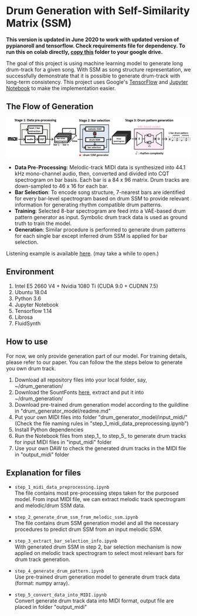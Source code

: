 Drum Generation with Self-Similarity Matrix (SSM)
==================

**This version is updated in June 2020 to work with updated version of pypianoroll and tensorflow. Check requirements file for dependency. To run this on colab directly, [copy this](https://drive.google.com/drive/folders/1-73Y_yKuKVi-t6SPddck0U4yPqZpIIUF?usp=sharing) folder to your google drive.**

The goal of this project is using machine learning model to generate long drum-track for a given song.
With SSM as song structure representation, we successfully demonstrate that it is possible to generate drum-track with long-term consistency. This project uses Google's [TensorFlow](https://www.tensorflow.org/ "link") and [Jupyter Notebook](https://github.com/jupyter/notebook "link") to make the implementation easier.

## The Flow of Generation
![Generation Flow](misc/generation_flow.png "Generation Flow")

- **Data Pre-Processing**: Melodic-track MIDI data is synthesized into 44.1 kHz mono-channel audio, then, converted and divided into CQT spectrogram on bar basis. Each bar is a 84 x 96 matrix. Drum tracks are down-sampled to 46 x 16 for each bar.
- **Bar Selection**: To encode song structure, 7-nearest bars are identified for every bar-level spectrogram based on drum SSM to provide relevant information for generating rhythm compatible drum patterns.
- **Training**: Selected 8-bar spectrogram are feed into a VAE-based drum pattern generator as input. Symbolic drum track data is used as ground truth to train the model.
- **Generation**: Similar procedure is performed to generate drum patterns for each single bar except inferred drum SSM is applied for bar selection. 

Listening example is available [here](https://sma1033.github.io/drum_generation_with_ssm/ "link"). (may take a while to open.)


## Environment
1. Intel E5 2660 V4 + Nvidia 1080 Ti (CUDA 9.0 + CUDNN 7.5)
2. Ubuntu 18.04
3. Python 3.6
4. Jupyter Notebook
5. Tensorflow 1.14
6. Librosa
7. FluidSynth


## How to use

For now, we only provide generation part of our model. For training details, please refer to our paper. You can follow the the steps below to generate you own drum track.

1. Download all repository files into your local folder, say, ~/drum_generation/
2. Download the SountFonts [here](https://drive.google.com/open?id=1XTrXR27cj02kh1Bxs6YvPTosbQdDN_Am "link"), extract and put it into ~/drum_generation/
3. Download pre-trained drum generation model according to the guildline in "drum_generator_model/readme.md"
4. Put your own MIDI files into folder "drum_generator_model/input_midi/" (Check the file naming rules in "step_1_midi_data_preprocessing.ipynb")
5. Install Python dependencies
6. Run the Notebook files from step_1_ to step_5_ to generate drum tracks for input MIDI files in "input_midi" folder
7. Use your own DAW to check the generated drum tracks in the MIDI file in "output_midi" folder

## Explanation for files

- `step_1_midi_data_preprocessing.ipynb` <br/>
   The file contains most pre-processing steps taken for the purposed model. From input MIDI file, we can extract melodic track spectrogram and melodic/drum SSM data.

- `step_2_generate_drum_ssm_from_melodic_ssm.ipynb` <br/>
   The file contains drum SSM generation model and all the necessary procedures to predict drum SSM from an input melodic SSM.
   
- `step_3_extract_bar_selection_info.ipynb` <br/>
   With generated drum SSM in step 2, bar selection mechanism is now applied on melodic track spectrogram to select most relevant bars for drum track generation.
   
- `step_4_generate_drum_pattern.ipynb` <br/>
   Use pre-trained drum generation model to generate drum track data (format: numpy array).
   
- `step_5_convert_data_into_MIDI.ipynb` <br/>
   Convert generate drum track data into MIDI format, output file are placed in folder "output_midi"
   
   
   
   
   
   

